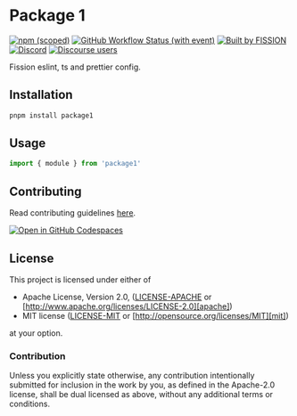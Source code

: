# Package 1

[![npm (scoped)](https://img.shields.io/npm/v/%40fission-codes/eslint-config)](https://www.npmjs.com/package/@fission-codes/eslint-config)
[![GitHub Workflow Status (with event)](https://img.shields.io/github/actions/workflow/status/fission-codes/stack/eslint-config.yml)](https://github.com/fission-codes/stack/actions/workflows/eslint-config.yml)
[![Built by FISSION](https://img.shields.io/badge/built_by-⌘_Fission-purple.svg)](https://fission.codes)
[![Discord](https://img.shields.io/discord/478735028319158273?&color=mediumslateblue)](https://discord.gg/zAQBDEq)
[![Discourse users](<https://img.shields.io/discourse/users?server=https%3A%2F%2Ftalk.fission.codes&label=talk&color=rgb(14%2C%20118%2C%20178)>)](https://talk.fission.codes)

Fission eslint, ts and prettier config.

## Installation

```bash
pnpm install package1
```

## Usage

```js
import { module } from 'package1'
```

## Contributing

Read contributing guidelines [here](../../.github/CONTRIBUTING.md).

[![Open in GitHub Codespaces](https://github.com/codespaces/badge.svg)](https://codespaces.new/hugomrdias/hd-template)

## License

This project is licensed under either of

- Apache License, Version 2.0, ([LICENSE-APACHE](../../LICENSE-APACHE) or
  [http://www.apache.org/licenses/LICENSE-2.0][apache])
- MIT license ([LICENSE-MIT](../../LICENSE-MIT) or
  [http://opensource.org/licenses/MIT][mit])

at your option.

### Contribution

Unless you explicitly state otherwise, any contribution intentionally
submitted for inclusion in the work by you, as defined in the Apache-2.0
license, shall be dual licensed as above, without any additional terms or
conditions.

[apache]: https://www.apache.org/licenses/LICENSE-2.0
[mit]: http://opensource.org/licenses/MIT
